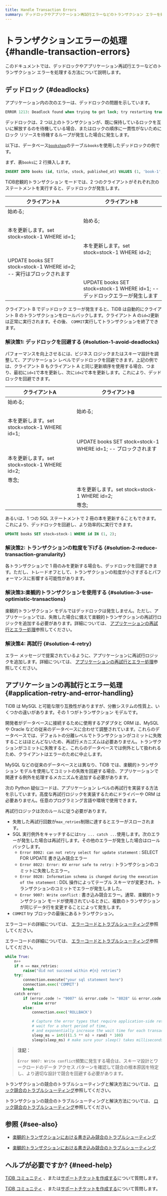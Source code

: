 ```yaml
---
title: Handle Transaction Errors
summary: デッドロックやアプリケーション再試行エラーなどのトランザクション エラーを処理する方法について学習します。
---
```


# トランザクションエラーの処理 {#handle-transaction-errors}

このドキュメントでは、デッドロックやアプリケーション再試行エラーなどのトランザクション エラーを処理する方法について説明します。

## デッドロック {#deadlocks}

アプリケーション内の次のエラーは、デッドロックの問題を示しています。

```sql
ERROR 1213: Deadlock found when trying to get lock; try restarting transaction
```

デッドロックは、2 つ以上のトランザクションが、既に保持しているロックを互いに解放するのを待機している場合、またはロックの順序に一貫性がないためにロック リソースを待機するループが発生した場合に発生します。

以下は、データベース[`bookshop`](/develop/dev-guide-bookshop-schema-design.md)のテーブル`books`を使用したデッドロックの例です。

まず、表`books`に 2 行挿入します。

```sql
INSERT INTO books (id, title, stock, published_at) VALUES (1, 'book-1', 10, now()), (2, 'book-2', 10, now());
```

TiDB悲観的トランザクション モードでは、2 つのクライアントがそれぞれ次のステートメントを実行すると、デッドロックが発生します。

| クライアントA                                                   | クライアントB                                                       |
| --------------------------------------------------------- | ------------------------------------------------------------- |
| 始める;                                                      |                                                               |
|                                                           | 始める;                                                          |
| 本を更新します。set stock=stock-1 WHERE id=1;                     |                                                               |
|                                                           | 本を更新します。set stock=stock-1 WHERE id=2;                         |
| UPDATE books SET stock=stock-1 WHERE id=2; -- 実行はブロックされます |                                                               |
|                                                           | UPDATE books SET stock=stock-1 WHERE id=1; -- デッドロックエラーが発生します |

クライアント B でデッドロック エラーが発生すると、TiDB は自動的にクライアント B のトランザクションをロールバックします。クライアント A の`id=2`更新は正常に実行されます。その後、 `COMMIT`実行してトランザクションを終了できます。

### 解決策1: デッドロックを回避する {#solution-1-avoid-deadlocks}

パフォーマンスを向上させるには、ビジネス ロジックまたはスキーマ設計を調整して、アプリケーション レベルでデッドロックを回避できます。上記の例では、クライアント B もクライアント A と同じ更新順序を使用する場合、つまり、最初に`id=1`で本を更新し、次に`id=2`で本を更新します。これにより、デッドロックを回避できます。

| クライアントA                               | クライアントB                                                |
| ------------------------------------- | ------------------------------------------------------ |
| 始める;                                  |                                                        |
|                                       | 始める;                                                   |
| 本を更新します。set stock=stock-1 WHERE id=1; |                                                        |
|                                       | UPDATE books SET stock=stock-1 WHERE id=1; -- ブロックされます |
| 本を更新します。set stock=stock-1 WHERE id=2; |                                                        |
| 専念;                                   |                                                        |
|                                       | 本を更新します。set stock=stock-1 WHERE id=2;                  |
|                                       | 専念;                                                    |

あるいは、1 つの SQL ステートメントで 2 冊の本を更新することもできます。これにより、デッドロックを回避し、より効率的に実行できます。

```sql
UPDATE books SET stock=stock-1 WHERE id IN (1, 2);
```

### 解決策2: トランザクションの粒度を下げる {#solution-2-reduce-transaction-granularity}

各トランザクションで 1 冊のみを更新する場合も、デッドロックを回避できます。ただし、トレードオフとして、トランザクションの粒度が小さすぎるとパフォーマンスに影響する可能性があります。

### 解決策3:楽観的トランザクションを使用する {#solution-3-use-optimistic-transactions}

楽観的トランザクション モデルではデッドロックは発生しません。ただし、アプリケーションでは、失敗した場合に備えて楽観的トランザクションの再試行ロジックを追加する必要があります。詳細については、 [アプリケーションの再試行とエラー処理](#application-retry-and-error-handling)参照してください。

### 解決策4: 再試行 {#solution-4-retry}

エラー メッセージで提案されているように、アプリケーションに再試行ロジックを追加します。詳細については、 [アプリケーションの再試行とエラー処理](#application-retry-and-error-handling)参照してください。

## アプリケーションの再試行とエラー処理 {#application-retry-and-error-handling}

TiDB は MySQL と可能な限り互換性がありますが、分散システムの性質上、いくつかの違いがあります。その 1 つがトランザクション モデルです。

開発者がデータベースに接続するために使用するアダプタと ORM は、MySQL や Oracle などの従来のデータベースに合わせて調整されています。これらのデータベースでは、デフォルトの分離レベルでトランザクションがコミットに失敗することはほとんどないため、再試行メカニズムは必要ありません。トランザクションがコミットに失敗すると、これらのデータベースでは例外として扱われるため、クライアントはエラーのために中止します。

MySQL などの従来のデータベースとは異なり、TiDB では、楽観的トランザクション モデルを使用してコミットの失敗を回避する場合、アプリケーションで関連する例外を処理するメカニズムを追加する必要があります。

次の Python 疑似コードは、アプリケーション レベルの再試行を実装する方法を示しています。高度な再試行ロジックを実装するためにドライバーや ORM は必要ありません。任意のプログラミング言語や環境で使用できます。

再試行ロジックは次のルールに従う必要があります。

-   失敗した再試行回数が`max_retries`制限に達するとエラーがスローされます。
-   SQL 実行例外をキャッチするには`try ... catch ...`使用します。次のエラーが発生した場合は再試行します。その他のエラーが発生した場合はロールバックします。
    -   `Error 8002: can not retry select for update statement` : SELECT FOR UPDATE 書き込み競合エラー
    -   `Error 8022: Error: KV error safe to retry` : トランザクションのコミットに失敗したエラー。
    -   `Error 8028: Information schema is changed during the execution of the statement` : DDL 操作によってテーブル スキーマが変更され、トランザクションのコミットでエラーが発生しました。
    -   `Error 9007: Write conflict` : 書き込み競合エラー。通常、楽観的トランザクション モードが使用されているときに、複数のトランザクションが同じデータ行を変更することによって発生します。
-   `COMMIT` try ブロックの最後にあるトランザクション。

<CustomContent platform="tidb">

エラーコードの詳細については、 [エラーコードとトラブルシューティング](/error-codes.md)参照してください。

</CustomContent>

<CustomContent platform="tidb-cloud">

エラーコードの詳細については、 [エラーコードとトラブルシューティング](https://docs.pingcap.com/tidb/stable/error-codes)参照してください。

</CustomContent>

```python
while True:
    n++
    if n == max_retries:
        raise("did not succeed within #{n} retries")
    try:
        connection.execute("your sql statement here")
        connection.exec('COMMIT')
        break
    catch error:
        if (error.code != "9007" && error.code != "8028" && error.code != "8002" && error.code != "8022"):
            raise error
        else:
            connection.exec('ROLLBACK')

            # Capture the error types that require application-side retry,
            # wait for a short period of time,
            # and exponentially increase the wait time for each transaction failure
            sleep_ms = int(((1.5 ** n) + rand) * 100)
            sleep(sleep_ms) # make sure your sleep() takes milliseconds
```

> **注記：**
>
> `Error 9007: Write conflict`頻繁に発生する場合は、スキーマ設計とワークロードのデータ アクセス パターンを確認して競合の根本原因を特定し、より適切な設計で競合を回避する必要があります。

<CustomContent platform="tidb">

トランザクションの競合のトラブルシューティングと解決方法については、 [ロック競合のトラブルシューティング](/troubleshoot-lock-conflicts.md)参照してください。

</CustomContent>

<CustomContent platform="tidb-cloud">

トランザクションの競合のトラブルシューティングと解決方法については、 [ロック競合のトラブルシューティング](https://docs.pingcap.com/tidb/stable/troubleshoot-lock-conflicts)参照してください。

</CustomContent>

## 参照 {#see-also}

<CustomContent platform="tidb">

-   [楽観的トランザクションにおける書き込み競合のトラブルシューティング](/troubleshoot-write-conflicts.md)

</CustomContent>

<CustomContent platform="tidb-cloud">

-   [楽観的トランザクションにおける書き込み競合のトラブルシューティング](https://docs.pingcap.com/tidb/stable/troubleshoot-write-conflicts)

</CustomContent>

## ヘルプが必要ですか? {#need-help}

<CustomContent platform="tidb">

[TiDB コミュニティ](https://ask.pingcap.com/) 、または[サポートチケットを作成する](/support.md)について質問します。

</CustomContent>

<CustomContent platform="tidb-cloud">

[TiDB コミュニティ](https://ask.pingcap.com/) 、または[サポートチケットを作成する](https://support.pingcap.com/)について質問します。

</CustomContent>
